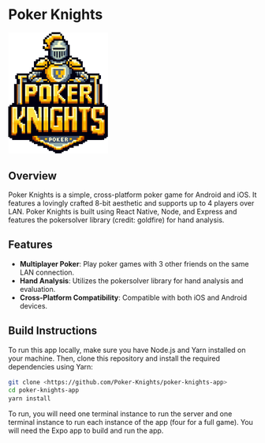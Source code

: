 # Poker Knights 
<img src="https://github.com/Poker-Knights/poker-knight-app/blob/f3ef14fe09faf52e4cb90963d76df676d40bc4b2/poker-knight/src/Graphics/PKLogo.png" width="40%"/>

## Overview

Poker Knights is a simple, cross-platform poker game for Android and iOS. It features a lovingly crafted 8-bit aesthetic and supports up to 4 players over LAN. Poker Knights is built using React Native, Node, and Express and features the pokersolver library (credit: goldfire) for hand analysis.


## Features

- **Multiplayer Poker**: Play poker games with 3 other friends on the same LAN connection.
- **Hand Analysis**: Utilizes the pokersolver library for hand analysis and evaluation.
- **Cross-Platform Compatibility**: Compatible with both iOS and Android devices.

## Build Instructions

To run this app locally, make sure you have Node.js and Yarn installed on your machine. Then, clone this repository and install the required dependencies using Yarn:

````bash
git clone <https://github.com/Poker-Knights/poker-knights-app>
cd poker-knights-app
yarn install
````

To run, you will need one terminal instance to run the server and one terminal instance to run each instance of the app (four for a full game). You will need the Expo app to build and run the app. 
